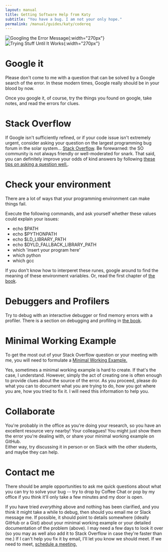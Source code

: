 ```yaml
---
layout: manual
title: Getting Software Help from Katy
subtitle: "You have a bug. I am not your only hope."
permalink: /manual/guides/katy/codereq
---
```


![Googling the Error Message](https://raw.githubusercontent.com/denitdao/o-rly-collection/refs/heads/main/public/book_covers/google-error-message.jpg "The most important fake book of our time."){:width="270px"}
![Trying Stuff Until It Works](https://pbs.twimg.com/media/CfSQdwUW8AErog1.jpg:large "Another important fake book on persistence."){:width="270px"}


# Google it

Please don't come to me with a question that can be solved by a Google search 
of the error. In these modern times, Google really 
should be in your blood by now.

Once you google it, of course, try the things you found on google, take notes, 
and read the errors for clues. 

# Stack Overflow

If Google isn't sufficiently refined, or if your code issue isn't extremely 
urgent, consider asking your question on the largest programming bug forum in the solar system... [Stack Overflow](http://stackoverflow.com/). Be forewarned: the SO community 
is not always friendly or well-moderated for snark. That said, you can definitely improve your odds of kind 
answers by following [these tips on asking a question 
well.](http://stackoverflow.com/help/how-to-ask).

# Check your environment

There are a lot of ways that your programming environment can make things fail. 

Execute the following commands, and ask yourself whether these values could 
explain your issues:

- echo $PATH
- echo $PYTHONPATH
- echo $LD_LIBRARY_PATH
- echo $DYLD_FALLBACK_LIBRARY_PATH
- which 'insert your program here'
- which python
- which gcc

If you don't know how to interperet these runes, google around to find the 
meaning of these environment variables. Or, read the first chapter of [the 
book](http://physics.codes).

# Debuggers and Profilers

Try to debug with an interactive debugger or find memory errors with a 
profiler.  There is a section on debugging and profiling in [the 
book](http://physics.codes). 

# Minimal Working Example

To get the most out of your Stack Overflow question or your meeting with me, 
you will need to formulate a [Minimal Working 
Example.](http://stackoverflow.com/help/mcve)

Yes, sometimes a minimal working example is hard to create. If that's the case, 
I understand. However, simply the act of creating one is often enough to 
provide clues about the source of the error. As you proceed, please do what you 
can to document what you are trying to do, how you got where you are, how you 
tried to fix it. I will need this information to help you.

# Collaborate

You're probably in the office as you're doing your research, so you have an 
excellent resource very nearby! Your colleagues! You might just show them the 
error you're dealing with, or share your minimal working example on GitHub.  
Either way, try discussing it in person or on Slack with the other students, 
and maybe they can help.

# Contact me

There should be ample opportunities to ask me quick questions about what you 
can try to solve your bug -- try to drop by Coffee Chat or pop by my office if 
you think it'll only take a few minutes and my door is open. 

If you have tried _everything_ above and nothing has been clarified,  and you 
think it might take a while to debug, then 
should you email me or Slack message me.  If possible, it should point to details somewhere (ideally 
GitHub or a Gist) about your minimal working example or 
your detailed documentation of the problem (above). I may need a few days to 
look it over (so you may as well also add it to Stack Overflow in case they're 
faster than me.) If I can't help you fix it by email, I'll let you know we 
should meet. If we need to meet, [schedule a 
meeting.](/manual/guides/katy/meeting) 

